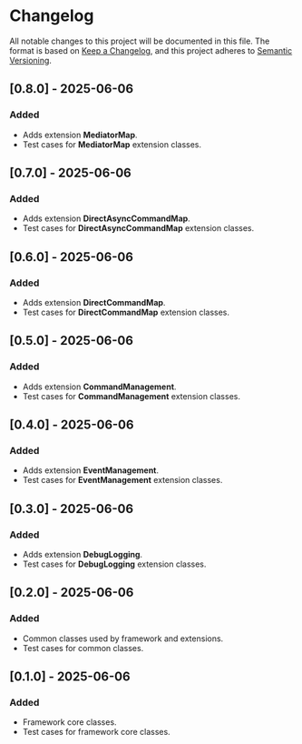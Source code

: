 # Changelog

All notable changes to this project will be documented in this file.
The format is based on [Keep a Changelog](https://keepachangelog.com/en/1.0.0/),
and this project adheres to [Semantic Versioning](https://semver.org/spec/v2.0.0.html).



## [0.8.0] - 2025-06-06

### Added

 - Adds extension **MediatorMap**.
 - Test cases for **MediatorMap** extension classes.



## [0.7.0] - 2025-06-06

### Added

 - Adds extension **DirectAsyncCommandMap**.
 - Test cases for **DirectAsyncCommandMap** extension classes.



## [0.6.0] - 2025-06-06

### Added

 - Adds extension **DirectCommandMap**.
 - Test cases for **DirectCommandMap** extension classes.



## [0.5.0] - 2025-06-06

### Added

 - Adds extension **CommandManagement**.
 - Test cases for **CommandManagement** extension classes.



## [0.4.0] - 2025-06-06

### Added

 - Adds extension **EventManagement**.
 - Test cases for **EventManagement** extension classes.



## [0.3.0] - 2025-06-06

### Added

 - Adds extension **DebugLogging**.
 - Test cases for **DebugLogging** extension classes.



## [0.2.0] - 2025-06-06

### Added

 - Common classes used by framework and extensions.
 - Test cases for common classes.



## [0.1.0] - 2025-06-06
### Added

 - Framework core classes.
 - Test cases for framework core classes.